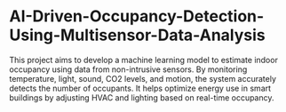 # AI-Driven-Occupancy-Detection-Using-Multisensor-Data-Analysis
This project aims to develop a machine learning model to estimate indoor occupancy using data from non-intrusive sensors. By monitoring temperature, light, sound, CO2 levels, and motion, the system accurately detects the number of occupants. It helps optimize energy use in smart buildings by adjusting HVAC and lighting based on real-time occupancy.
